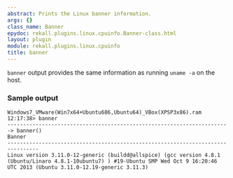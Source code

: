 ```yaml
---
abstract: Prints the Linux banner information.
args: {}
class_name: Banner
epydoc: rekall.plugins.linux.cpuinfo.Banner-class.html
layout: plugin
module: rekall.plugins.linux.cpuinfo
title: banner
---
```


`banner` output provides the same information as running `uname -a` on the host.

### Sample output

```
Windows7_VMware(Win7x64+Ubuntu686,Ubuntu64)_VBox(XPSP3x86).ram 12:17:38> banner
-----------------------------------------------------------------------> banner()
Banner
--------------------------------------------------------------------------------
Linux version 3.11.0-12-generic (buildd@allspice) (gcc version 4.8.1 (Ubuntu/Linaro 4.8.1-10ubuntu7) ) #19-Ubuntu SMP Wed Oct 9 16:20:46 UTC 2013 (Ubuntu 3.11.0-12.19-generic 3.11.3)
```
